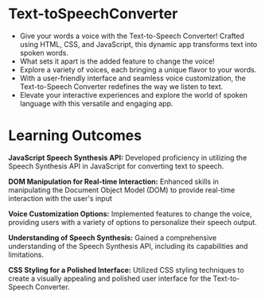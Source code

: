 # Text-toSpeechConverter
* Give your words a voice with the Text-to-Speech Converter! Crafted using HTML, CSS, and JavaScript, this dynamic app transforms text into spoken words.
* What sets it apart is the added feature to change the voice!
* Explore a variety of voices, each bringing a unique flavor to your words.
* With a user-friendly interface and seamless voice customization, the Text-to-Speech Converter redefines the way we listen to text.
* Elevate your interactive experiences and explore the world of spoken language with this versatile and engaging app.

# Learning Outcomes

**JavaScript Speech Synthesis API:**
Developed proficiency in utilizing the Speech Synthesis API in JavaScript for converting text to speech.

**DOM Manipulation for Real-time Interaction:**
Enhanced skills in manipulating the Document Object Model (DOM) to provide real-time interaction with the user's input

**Voice Customization Options:**
Implemented features to change the voice, providing users with a variety of options to personalize their speech output.

**Understanding of Speech Synthesis:**
Gained a comprehensive understanding of the Speech Synthesis API, including its capabilities and limitations.

**CSS Styling for a Polished Interface:**
Utilized CSS styling techniques to create a visually appealing and polished user interface for the Text-to-Speech Converter.
